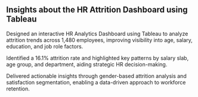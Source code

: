 ## Insights about the HR Attrition Dashboard using Tableau


Designed an interactive HR Analytics Dashboard using Tableau to analyze attrition trends across 1,480 employees, improving visibility into age, salary, education, and job role factors.

Identified a 16.1% attrition rate and highlighted key patterns by salary slab, age group, and department, aiding strategic HR decision-making.

Delivered actionable insights through gender-based attrition analysis and satisfaction segmentation, enabling a data-driven approach to workforce retention.
